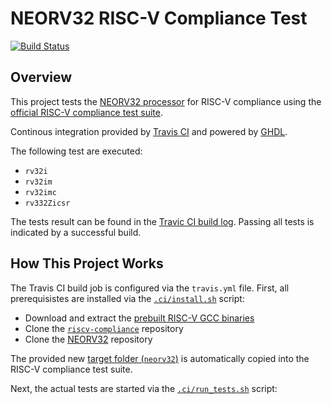 # NEORV32 RISC-V Compliance Test

[![Build Status](https://travis-ci.com/stnolting/neorv32_riscv_compliance.svg?branch=master)](https://travis-ci.com/stnolting/neorv32_riscv_compliance)


## Overview

This project tests the [NEORV32 processor](https://github.com/stnolting/neorv32) for RISC-V
compliance using the [official RISC-V compliance test suite](https://github.com/riscv/riscv-compliance).

Continous integration provided by [Travis CI](https://travis-ci.com/stnolting/neorv32_riscv_compliance)
and powered by [GHDL](https://github.com/ghdl/ghdl).

The following test are executed:
* `rv32i`
* `rv32im`
* `rv32imc`
* `rv332Zicsr`

The tests result can be found in the [Travic CI build log](https://travis-ci.com/stnolting/neorv32_riscv_compliance).
Passing all tests is indicated by a successful build.


## How This Project Works

The Travis CI build job is configured via the `travis.yml` file. First, all prerequisistes are installed
via the [`.ci/install.sh`](https://github.com/stnolting/neorv32_riscv_compliance/blob/master/.ci/install.sh) script:
* Download and extract the [prebuilt RISC-V GCC binaries](https://github.com/stnolting/riscv_gcc_prebuilt)
* Clone the [`riscv-compliance`](https://github.com/riscv/riscv-compliance) repository
* Clone the [NEORV32](https://github.com/stnolting/neorv32) repository

The provided new [target folder (`neorv32`)](https://github.com/stnolting/neorv32_riscv_compliance/blob/master/test_framework/riscv-target) is automatically copied into the RISC-V compliance test suite.

Next, the actual tests are started via the [`.ci/run_tests.sh`](https://github.com/stnolting/neorv32_riscv_compliance/blob/master/.ci/run_tests.sh) script:
